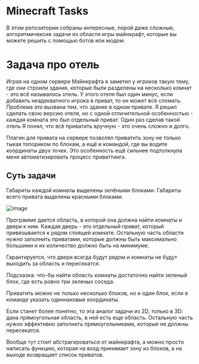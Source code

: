 # Minecraft Tasks

В этом репозитории собраны интересные, порой даже сложные, алгоритмичексие задачи из области игры майнкрафт, которые вы можете решить с помощью ботов или модом.

# Задача про отель

Играя на одном сервере Майнкрафта я заметил у игроков такую тему, где они строили здания, которые были разделены на несколько комнат - это всё называлось отель. У этого отеля был один минус, если добавить неадекватного игрока в приват, то он может всё сломать. Проблема это вызвана тем, что здание в одном привате. Я решил сделать свою версию отеля, но с одной отличительной особенностью - каждая комната это был отдельный приват. Один раз сделав такой отель Я понял, что всё приватить вручную - это очень сложно и долго. 

Плагин для привата на сервере позволял приватить зону не только тыкая топориком по блокам, а ещё и командой, где вы водите координаты двух точек. Это особенность ещё сильнее подтолкнула меня автоматизировать процесс приваттинга.

## Суть задачи

Габариты каждой комнаты выделены зелёными блоками. Габариты всего привата выделены красными блоками.

![image](https://user-images.githubusercontent.com/93156853/229275639-a99114b0-5a4e-479c-b9cc-7a087081a63e.png)

Программе дается область, в которой она должна найти комнаты и двери к ним. Каждая дверь - это отдельный приват, который привязывается к рядом стоящей комнате. Остальную часть области нужно заполнить приватами, которые должны быть максимально большими и их количество должно быть на минимуме.

Гарантируется, что двери всегда будут рядом и комнаты не будут выходить за область и пересекатся.

Подсказка: что-бы найти область комнаты достаточно найти зеленый блок, где есть ровно три зеленых соседа.

Приватить можно не только несколько блоков, но и один блок, если в команде указать одиннаковые координаты.

Если станет более понятно, то эта аналог задачи из 2D, только в 3D: дана прямоугольная область, в ней есть еще область. Остальную часть нужно эффективно заполнить прямоугольниками, которые не должны пересекатся.

Вообще тут стоит абстрагироваться от майнкрафта, а можно просто написать функцию, которая на вход принимает зону из блоков, а на выходе возвращает список приватов.

